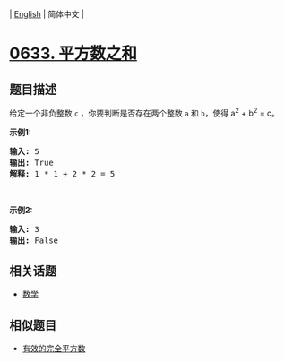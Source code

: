 
| [English](README_EN.md) | 简体中文 |
# [0633. 平方数之和](https://leetcode-cn.com/problems/sum-of-square-numbers/)
## 题目描述
<p>给定一个非负整数&nbsp;<code>c</code>&nbsp;，你要判断是否存在两个整数 <code>a</code> 和 <code>b</code>，使得&nbsp;a<sup>2</sup> + b<sup>2</sup> = c。</p>

<p><strong>示例1:</strong></p>

<pre>
<strong>输入:</strong> 5
<strong>输出:</strong> True
<strong>解释:</strong> 1 * 1 + 2 * 2 = 5
</pre>

<p>&nbsp;</p>

<p><strong>示例2:</strong></p>

<pre>
<strong>输入:</strong> 3
<strong>输出:</strong> False
</pre>

## 相关话题
- [数学](https://leetcode-cn.com/tag/math)
## 相似题目
- [有效的完全平方数](../valid-perfect-square/README.md)
